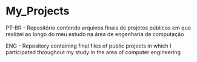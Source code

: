 # My_Projects
PT-BR  - Repositório contendo arquivos finais de projetos públicos em que realizei ao longo do meu estudo na área de engenharia de computação

ENG - Repository containing final files of public projects in which I participated throughout my study in the area of computer engineering 
